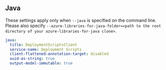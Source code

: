 ## Java

These settings apply only when `--java` is specified on the command line.
Please also specify `--azure-libraries-for-java-folder=<path to the root directory of your azure-libraries-for-java clone>`.

``` yaml $(java)
java:
  title: DeploymentScriptsClient
  service-name: Deployment Scripts
  client-flattened-annotation-target: disabled
  uuid-as-string: true
  output-model-immutable: true
```
